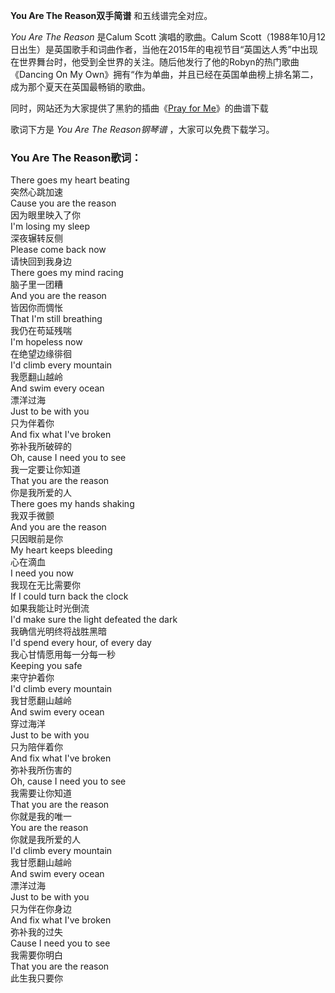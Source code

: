 

**You Are The Reason双手简谱** 和五线谱完全对应。

_You Are The Reason_ 是Calum Scott 演唱的歌曲。Calum
Scott（1988年10月12日出生）是英国歌手和词曲作者，当他在2015年的电视节目“英国达人秀”中出现在世界舞台时，他受到全世界的关注。随后他发行了他的Robyn的热门歌曲《Dancing
On My Own》拥有“作为单曲，并且已经在英国单曲榜上排名第二，成为那个夏天在英国最畅销的歌曲。

同时，网站还为大家提供了黑豹的插曲《[Pray for Me](Music-8987-Pray-for-Me-黑豹OST.html "Pray for
Me")》的曲谱下载

歌词下方是 _You Are The Reason钢琴谱_ ，大家可以免费下载学习。

### You Are The Reason歌词：

There goes my heart beating  
突然心跳加速  
Cause you are the reason  
因为眼里映入了你  
I'm losing my sleep  
深夜辗转反侧  
Please come back now  
请快回到我身边  
There goes my mind racing  
脑子里一团糟  
And you are the reason  
皆因你而惆怅  
That I'm still breathing  
我仍在苟延残喘  
I'm hopeless now  
在绝望边缘徘徊  
I'd climb every mountain  
我愿翻山越岭  
And swim every ocean  
漂洋过海  
Just to be with you  
只为伴着你  
And fix what I've broken  
弥补我所破碎的  
Oh, cause I need you to see  
我一定要让你知道  
That you are the reason  
你是我所爱的人  
There goes my hands shaking  
我双手微颤  
And you are the reason  
只因眼前是你  
My heart keeps bleeding  
心在滴血  
I need you now  
我现在无比需要你  
If I could turn back the clock  
如果我能让时光倒流  
I'd make sure the light defeated the dark  
我确信光明终将战胜黑暗  
I'd spend every hour, of every day  
我心甘情愿用每一分每一秒  
Keeping you safe  
来守护着你  
I'd climb every mountain  
我甘愿翻山越岭  
And swim every ocean  
穿过海洋  
Just to be with you  
只为陪伴着你  
And fix what I've broken  
弥补我所伤害的  
Oh, cause I need you to see  
我需要让你知道  
That you are the reason  
你就是我的唯一  
You are the reason  
你就是我所爱的人  
I'd climb every mountain  
我甘愿翻山越岭  
And swim every ocean  
漂洋过海  
Just to be with you  
只为伴在你身边  
And fix what I've broken  
弥补我的过失  
Cause I need you to see  
我需要你明白  
That you are the reason  
此生我只要你

